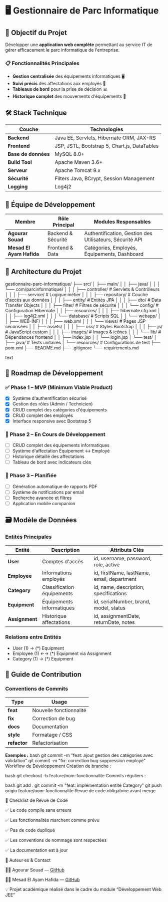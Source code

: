 # 🖥️ Gestionnaire de Parc Informatique

## 🎯 Objectif du Projet

Développer une **application web complète** permettant au service IT de gérer efficacement le parc informatique de l'entreprise.

### 📋 Fonctionnalités Principales
- **Gestion centralisée** des équipements informatiques 🖥️
- **Suivi précis** des affectations aux employés 👥
- **Tableaux de bord** pour la prise de décision 📊
- **Historique complet** des mouvements d'équipements 📝

## 🛠️ Stack Technique

| Couche | Technologies |
|--------|--------------|
| **Backend** | Java EE, Servlets, Hibernate ORM, JAX-RS |
| **Frontend** | JSP, JSTL, Bootstrap 5, Chart.js, DataTables |
| **Base de données** | MySQL 8.0+ |
| **Build Tool** | Apache Maven 3.6+ |
| **Serveur** | Apache Tomcat 9.x |
| **Sécurité** | Filters Java, BCrypt, Session Management |
| **Logging** | Log4j2 |

## 👥 Équipe de Développement

| Membre | Rôle Principal | Modules Responsables |
|--------|----------------|---------------------|
| **Agourar Souad** | Backend & Sécurité | Authentification, Gestion des Utilisateurs, Sécurité API |
| **Mesad El Ayam Hafida** | Frontend & Data | Catégories, Employés, Équipements, Dashboard |

## 📁 Architecture du Projet
gestionnaire-parc-informatique/
├── src/
│ ├── main/
│ │ ├── java/
│ │ │ └── com/parcinformatique/
│ │ │ ├── controller/ # Servlets & Contrôleurs
│ │ │ ├── service/ # Logique métier
│ │ │ ├── repository/ # Couche d'accès aux données
│ │ │ ├── entity/ # Entités JPA
│ │ │ ├── dto/ # Data Transfer Objects
│ │ │ ├── filter/ # Filtres de sécurité
│ │ │ └── config/ # Configuration Hibernate
│ │ ├── resources/
│ │ │ ├── hibernate.cfg.xml
│ │ │ ├── log4j2.xml
│ │ │ └── database/ # Scripts SQL
│ │ └── webapp/
│ │ ├── WEB-INF/
│ │ │ ├── web.xml
│ │ │ └── views/ # Pages JSP sécurisées
│ │ ├── assets/
│ │ │ ├── css/ # Styles Bootstrap
│ │ │ ├── js/ # JavaScript custom
│ │ │ ├── images/ # Images & icônes
│ │ │ └── lib/ # Dépendances frontend
│ │ ├── index.jsp
│ │ └── login.jsp
│ └── test/
│ ├── java/ # Tests unitaires
│ └── resources/ # Configurations de test
├── pom.xml
├── README.md
├── .gitignore
└── requirements.md

text

## 🚀 Roadmap de Développement

### ✅ Phase 1 – MVP (Minimum Viable Product)
- [x] Système d'authentification sécurisé
- [x] Gestion des rôles (Admin / Technicien)
- [x] CRUD complet des catégories d'équipements
- [x] CRUD complet des employés
- [x] Interface responsive avec Bootstrap 5

### 🔄 Phase 2 – En Cours de Développement
- [ ] CRUD complet des équipements informatiques
- [ ] Système d'affectation Équipement ↔ Employé
- [ ] Historique détaillé des affectations
- [ ] Tableau de bord avec indicateurs clés

### 📅 Phase 3 – Planifiée
- [ ] Génération automatique de rapports PDF
- [ ] Système de notifications par email
- [ ] Recherche avancée et filtres
- [ ] Application mobile companion

## 🗃️ Modèle de Données

### Entités Principales

| Entité | Description | Attributs Clés |
|--------|-------------|----------------|
| **User** | Comptes d'accès | id, username, password, role, active |
| **Employee** | Informations employés | id, firstName, lastName, email, department |
| **Category** | Classification équipements | id, name, description, specifications |
| **Equipment** | Équipements informatiques | id, serialNumber, brand, model, status |
| **Assignment** | Historique affectations | id, assignmentDate, returnDate, notes |

### Relations entre Entités
- User (1) → (*) Equipment
- Employee (1) ←→ (*) Equipment via Assignment
- Category (1) → (*) Equipment

## 🤝 Guide de Contribution

### Conventions de Commits

| Type | Usage |
|------|-------|
| **feat** | Nouvelle fonctionnalité |
| **fix** | Correction de bug |
| **docs** | Documentation |
| **style** | Formatage / CSS |
| **refactor** | Refactorisation |

**Exemples :**
bash
git commit -m "feat: ajout gestion des catégories avec validation"
git commit -m "fix: correction bug suppression employé"
Workflow de Développement
Création de branche :

bash
git checkout -b feature/nom-fonctionnalite
Commits réguliers :

bash
git add .
git commit -m "feat: implémentation entité Category"
git push origin feature/nom-fonctionnalite
Revue de code obligatoire avant merge

🧾 Checklist de Revue de Code

✅ Le code compile sans erreurs

✅ Les fonctionnalités marchent comme prévu

✅ Pas de code dupliqué

✅ Les conventions de nommage sont respectées

✅ La documentation est à jour

🧠 Auteur·es & Contact

👩‍💻 Agourar Souad — [GitHub](https://github.com/souad-a)

👩‍💻 Mesad El Ayam Hafida — [GitHub](https://github.com/Hafidamesad)

💡 Projet académique réalisé dans le cadre du module “Développement Web JEE”
